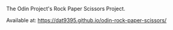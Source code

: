 The Odin Project's Rock Paper Scissors Project.

Available at: https://dat9395.github.io/odin-rock-paper-scissors/